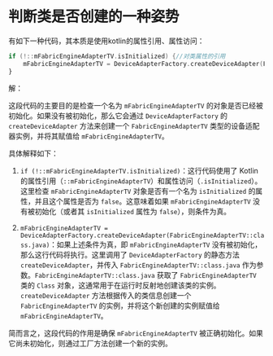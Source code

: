 
# 判断类是否创建的一种姿势

有如下一种代码，其本质是使用kotlin的属性引用、属性访问：

```kotlin
if (!::mFabricEngineAdapterTV.isInitialized) {//对类属性的引用
    mFabricEngineAdapterTV = DeviceAdapterFactory.createDeviceAdapter(FabricEngineAdapterTV::class.java)
}
```

解：

这段代码的主要目的是检查一个名为 `mFabricEngineAdapterTV` 的对象是否已经被初始化。如果没有被初始化，那么它会通过 `DeviceAdapterFactory` 的 `createDeviceAdapter` 方法来创建一个 `FabricEngineAdapterTV` 类型的设备适配器实例，并将其赋值给 `mFabricEngineAdapterTV`。

具体解释如下：

1. `if (!::mFabricEngineAdapterTV.isInitialized)`：这行代码使用了 Kotlin 的属性引用（`::mFabricEngineAdapterTV`）和属性访问（`.isInitialized`）。这里检查 `mFabricEngineAdapterTV` 对象是否有一个名为 `isInitialized` 的属性，并且这个属性是否为 `false`。这意味着如果 `mFabricEngineAdapterTV` 没有被初始化（或者其 `isInitialized` 属性为 `false`），则条件为真。

2. `mFabricEngineAdapterTV = DeviceAdapterFactory.createDeviceAdapter(FabricEngineAdapterTV::class.java)`：如果上述条件为真，即 `mFabricEngineAdapterTV` 没有被初始化，那么这行代码将执行。这里调用了 `DeviceAdapterFactory` 的静态方法 `createDeviceAdapter`，并传入 `FabricEngineAdapterTV::class.java` 作为参数。`FabricEngineAdapterTV::class.java` 获取了 `FabricEngineAdapterTV` 类的 `Class` 对象，这通常用于在运行时反射地创建该类的实例。`createDeviceAdapter` 方法根据传入的类信息创建一个 `FabricEngineAdapterTV` 的实例，并将这个新创建的实例赋值给 `mFabricEngineAdapterTV`。

简而言之，这段代码的作用是确保 `mFabricEngineAdapterTV` 被正确初始化。如果它尚未初始化，则通过工厂方法创建一个新的实例。
